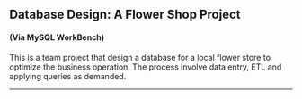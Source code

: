 ## Database Design: A Flower Shop Project
#### (Via MySQL WorkBench)

This is a team project that design a database for a local flower store to optimize the business operation. The process involve data entry, ETL and applying queries as demanded. 

--- 

